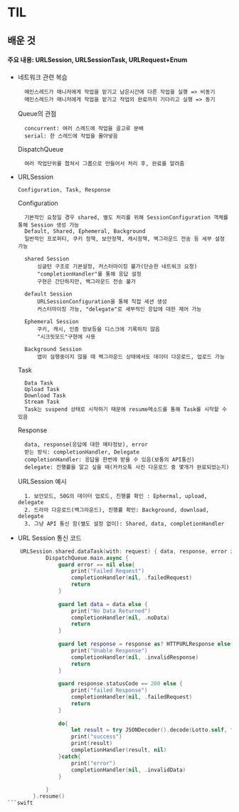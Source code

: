 # TIL

## 배운 것

#### 주요 내용: URLSession, URLSessionTask, URLRequest+Enum

* 네트워크 관련 복습

        메인스레드가 매니저에게 작업을 맡기고 남은시간에 다른 작업을 실행 => 비동기
        메인스레드가 매니저에게 작업을 맡기고 작업의 완료까지 기다리고 실행 => 동기

    Queue의 관점

        concurrent: 여러 스레드에 작업을 골고루 분배
        serial: 한 스레드에 작업을 몰아넣음

    DispatchQueue

        여러 작업단위를 합쳐서 그룹으로 만들어서 처리 후, 완료를 알려줌

* URLSession
  
   `Configuration, Task, Response`

    Configuration

        기본적인 요청일 경우 shared, 별도 처리를 위해 SessionConfiguration 객체를 통해 Session 생성 가능
        Default, Shared, Ephemeral, Background
        일반적인 프로퍼티, 쿠키 정책, 보안정책, 캐시정책, 백그라운드 전송 등 세부 설정 가능

        shared Session
            싱글턴 구조로 기본설정, 커스터마이징 불가(단순한 네트워크 요청)
            "completionHandler"를 통해 응답 설정
            구현은 간단하지만, 백그라운드 전송 불가

        default Session
            URLSessionConfiguration을 통해 직접 세션 생성
            커스터마이징 가능, "delegate"로 세부적인 응답에 대한 제어 가능

        Ephemeral Session
            쿠키, 캐시, 인증 정보등을 디스크에 기록하지 않음
            "시크릿모드"구현에 사용

        Background Session
            앱이 실행중이지 않을 때 백그라운드 상태에서도 데이터 다운로드, 업로드 가능

    
    Task

        Data Task
        Upload Task
        Download Task
        Stream Task
        Task는 suspend 상태로 시작하기 때문에 resume메소드를 통해 Task를 시작할 수 있음
    
    Response

        data, response(응답에 대한 메타정보), error
        받는 방식: completionHandler, Delegate
        completionHandler: 응답을 한번에 받을 수 있음(보통의 API통신)
        delegate: 진행률을 알고 싶을 때(카카오톡 사진 다운로드 중 몇개가 완료되었는지)

    URLSession 예시

        1. 보안모드, 50G의 데이터 업로드, 진행률 확인 : Ephermal, upload, delegate
        2. 드라마 다운로드(백그라운드), 진행률 확인: Background, download, delegate
        3. 그냥 API 통신 함(별도 설정 없이): Shared, data, completionHandler


* URL Session 통신 코드

```swift
    URLSession.shared.dataTask(with: request) { data, response, error in
            DispatchQueue.main.async {
                guard error == nil else{
                    print("Failed Request")
                    completionHandler(nil, .failedRequest)
                    return
                }
                
                guard let data = data else {
                    print("No Data Returned")
                    completionHandler(nil, .noData)
                    return
                }
                
                guard let response = response as? HTTPURLResponse else{
                    print("Unable Response")
                    completionHandler(nil, .invalidResponse)
                    return
                }
                
                guard response.statusCode == 200 else {
                    print("failed Response")
                    completionHandler(nil, .failedRequest)
                    return
                }
                
                do{
                    let result = try JSONDecoder().decode(Lotto.self, from: data)
                    print("success")
                    print(result)
                    completionHandler(result, nil)
                }catch{
                    print("error")
                    completionHandler(nil, .invalidData)
                }
                
            }
        }.resume()
```swift
